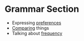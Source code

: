 # Grammar Section

- Expressing [preferences](prefer.md)
- [Comparing](compare.md) things
- Talking about [frequency](frequency.md)

